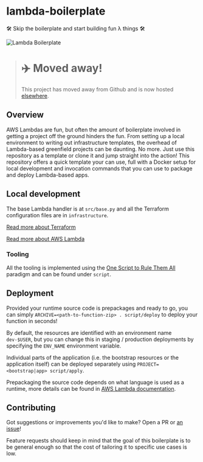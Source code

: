 # lambda-boilerplate
🛠 Skip the boilerplate and start building fun λ things 🛠

![Lambda Boilerplate](https://github.com/mcataford/lambda-boilerplate/workflows/Lambda%20Boilerplate/badge.svg)

> # ✈️ Moved away!
>
> This project has moved away from Github and is now hosted [elsewhere](https://forge.karnov.club/marc/lambda-boilerplate).

## Overview

AWS Lambdas are fun, but often the amount of boilerplate involved in getting a project off the ground hinders the fun. From setting up a local environment to writing out infrastructure templates, the overhead of Lambda-based greenfield projects can be daunting. No more. Just use this repository as a template or clone it and jump straight into the action! This repository offers a quick template your can use, full with a Docker setup for local development and invocation commands that you can use to package and deploy Lambda-based apps.

## Local development

The base Lambda handler is at `src/base.py` and all the Terraform configuration files are in `infrastructure`.

[Read more about Terraform](https://www.terraform.io/docs/index.html)

[Read more about AWS Lambda](https://docs.aws.amazon.com/lambda/latest/dg/lambda-python.html)

### Tooling

All the tooling is implemented using the [One Script to Rule Them
All](https://github.com/github/scripts-to-rule-them-all) paradigm and can be found under `script`.

## Deployment

Provided your runtime source code is prepackages and ready to go, you can simply `ARCHIVE=<path-to-function-zip> . script/deploy` to deploy your function in seconds!

By default, the resources are identified with an environment name `dev-$USER`, but you can change this in staging /
production deployments by specifying the `ENV_NAME` environment variable.

Individual parts of the application (i.e. the bootstrap resources or the application itself) can be deployed separately
using `PROJECT=<bootstrap|app> script/apply`.

Prepackaging the source code depends on what language is used as a runtime, more details can be found in [AWS Lambda
documentation](https://docs.aws.amazon.com/lambda/latest/dg/gettingstarted-package.html).

## Contributing

Got suggestions or improvements you'd like to make? Open a PR or [an issue](https://github.com/mcataford/lambda-boilerplate/issues)!

Feature requests should keep in mind that the goal of this boilerplate is to be general enough so that the cost of tailoring it to specific use cases is low.

